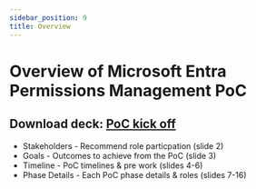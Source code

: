 ```yaml
---
sidebar_position: 9
title: Overview
---
```


# Overview of Microsoft Entra Permissions Management PoC

## Download deck: [PoC kick off](./EPM_POC_Assets/00-MEPM_PoC_Overview.pptx)

- Stakeholders - Recommend role particpation (slide 2)
- Goals - Outcomes to achieve from the PoC (slide 3)
- Timeline - PoC timelines & pre work (slides 4-6)
- Phase Details - Each PoC phase details & roles (slides 7-16)
